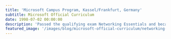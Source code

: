 ```yaml
---
title: 'Microsoft Campus Program, Kassel/Frankfurt, Germany'
subtitle: Microsoft Official Curriculum
date: 1998-07-02 00:00:00
description: 'Passed the qualifying exam Networking Essentials and became a participant of the sponsored Microsoft Campus Program.'
featured_image: '/images/blog/microsoft-official-curriculum/networking-essentials.jpg'
---
```

